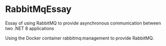# RabbitMqEssay
Essay of using RabbitMQ to provide asynchronous communication between two .NET 8 applications

Using the Docker container rabbitmq:management to provide RabbitMQ.